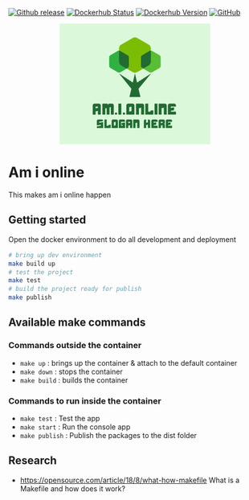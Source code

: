 [![Github release](https://img.shields.io/github/v/release/rolfwessels/Am.I.Online)](https://github.com/rolfwessels/Am.I.Online/releases)
[![Dockerhub Status](https://img.shields.io/badge/dockerhub-ok-blue.svg)](https://hub.docker.com/r/rolfwessels/Am.I.Online/tags)
[![Dockerhub Version](https://img.shields.io/docker/v/rolfwessels/Am.I.Online?sort=semver)](https://hub.docker.com/r/rolfwessels/Am.I.Online/tags)
[![GitHub](https://img.shields.io/github/license/rolfwessels/Am.I.Online)](https://github.com/rolfwessels/Am.I.Online/licence.md)

<img src="./docs/logo.png" style=" margin-left: auto;margin-right: auto;display: block;"
     alt="Am i online">


# Am i online


This makes am i online happen

## Getting started

Open the docker environment to do all development and deployment

```bash
# bring up dev environment
make build up
# test the project
make test
# build the project ready for publish
make publish
```

## Available make commands

### Commands outside the container

- `make up` : brings up the container & attach to the default container
- `make down` : stops the container
- `make build` : builds the container

### Commands to run inside the container

- `make test` : Test the app
- `make start` : Run the console app
- `make publish` : Publish the packages to the dist folder

## Research

- <https://opensource.com/article/18/8/what-how-makefile> What is a Makefile and how does it work?
